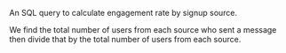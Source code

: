 An SQL query to calculate engagement rate by signup source.

We find the total number of users from each source who sent a message then divide that by the total number of users from each source.
